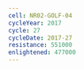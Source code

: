 ```yaml
---
cell: NR02-GOLF-04
cycleYear: 2017
cycle: 27
cycleDate: 2017-27
resistance: 551000
enlightened: 477000
---
```

